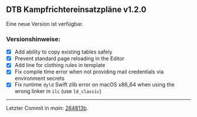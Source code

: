 ﻿## DTB Kampfrichtereinsatzpläne v1.2.0

Eine neue Version ist verfügbar.

### Versionshinweise:

- [x] Add ability to copy existing tables safely
- [x] Prevent standard page reloading in the Editor
- [x] Add line for clothing rules in template
- [x] Fix compile time error when not providing mail credentials via environment secrets
- [x] Fix runtime `dyld` Swift zlib error on macOS x86_64 when using the wrong linker in `ilc` (use `ld_classic`)

---

Letzter Commit in *main*: [264813b](https://github.com/philippremy/dtb-kampfrichtereinsatzplaene/commit/264813b7dd2843756dc3c7a7263c4bc90e46d820).
